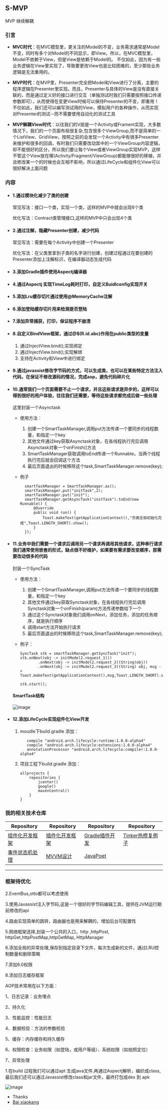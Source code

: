 ## S-MVP
MVP 继续解耦

### 引言

-  **MVC时代**：在MVC模型里，更关注的Model的不变，业务需求通常是Model不变，同时有多个对Model的不同显示，即View。所以，在MVC模型里，Model不依赖于View，但是View是依赖于Model的。
不仅如此，因为有一些业务逻辑在View里实现了，导致要更改View也是比较困难的，至少那些业务逻辑是无法重用的。

-  **MVP时代**：在MVP里，Presenter完全把Model和View进行了分离，主要的程序逻辑在Presenter里实现。而且，Presenter与具体的View是没有直接关联的，而是通过定义好的接口进行交互（单独测试时我们只需要按照接口传递参数即可），从而使得在变更View时候可以保持Presenter的不变，即重用！ 不仅如此，我们还可以编写测试用的View，模拟用户的各种操作，从而实现对Presenter的测试--而不需要使用自动化的测试工具

- **MVP解耦View时代**：以往我们的V层是一个Activity或Frament实现，大多数情况下，我们的一个页面布局很复杂,包含很多个ViewGroup,而不是简单的一个ListView、GridView，按照之前的会发现一个Activity中有很多Presenter来维护和很多的回调，有时我们只需要改动其中的一个ViewGroup内容逻辑，却不能很好的区分，所以我们要让每个View或者ViewGroup实现MVP，这样不管这个View放在哪(Activity/Fragment/ViewGroup)都能够很好的移植，并且修改某一个的时候也会互相不影响，所以通过LifeCycle和组件化View可以很好解决上面问题

### 内容

- #### 1.通过模块化减少了类的创建

  常见写法：接口一个类，实现一个类，这样的MVP中就会出现6个类
  
  优化写法：Contract类管理接口,这样的MVP中只会出现4个类
  
- #### 2.通过注解，隐藏Presenter创建，减少代码

  常见写法：需要在每个Activity中创建一个Presenter
  
  优化写法：在父类里拿到子类的名字进行创建，创建过程通过在要创建的Presenter添加上注解标识，在编译器动态生成代码

- #### 3.添加Gradle插件使用Aspectj编译器

- #### 4.通过Aspectj 实现TimeLog耗时打印，自定义Buidlconfig实现开关

- #### 5.添加Lru缓存切片通过使用@MemoryCache注解

- #### 6.添加登陆缓存切片用来检测是否登陆

- #### 7.添加异常捕获，打印，保证程序不崩溃

- #### 8.自定义BindView框架，通过@$(R.id.abc)作用在public类型的变量
    1. 通过InjectView.bind();实现绑定
    2. 通过InjectView.bind();实现解绑
    3. 支持在Activity和View中进行绑定

- #### 9.通过javassist修改字节码的方式，可以生成类，也可以在某些特定方法注入代码，在保证不修改源码的情况，完成aop，避免代码碎片化

- #### 10.通常我们一个页面需要不止一个请求，并且这些请求是异步的，这样可以得到很好的用户体验，往往我们还需要，等待这些请求都完成后做一些处理

   这里封装一个Asynctask
   
   - 使用方法：
      1. 创建一个SmartTaskManager,调用put方法传递一个要同步的线程数量，和指定一个key
      2. 其他文件通过key获取Asynctask对象，在各线程执行完后调用Asynctask对象一个onFinish()方法
      3. SmartTaskManager获取调用toEnd传递一个Runnable，当两个线程执行完后就会回调这个方法
      4. 最后页面退出的时候移除这个task,SmartTaskManager.remove(key);
   - 例子
          
           smartTaskManager = SmartTaskManager.as();
           smartTaskManager.put("initTask",2);
           smartTaskManager.put("init");
           smartTaskManager.getAsyncTask("initTask").toEnd(new Runnable() {
               @Override
               public void run() {
                   Toast.makeText(getApplicationContext(),"页面全部初始化完成",Toast.LENGTH_SHORT).show();
               }
           });
     
- #### 11.业务中我们需要一个请求后调用另一个请求再调用其他请求，这种串行请求我们通常使用嵌套的形式，缺点很不好维护，如果要有需求要改变顺序，那需要改动很多的代码
   
   封装一个SyncTask
   
   - 使用方法：
     1. 创建一个SmartTaskManager,调用put方法传递一个要同步的线程数量，和指定一个key
     2. 其他文件通过key获取Synctask对象，在各线程执行完后调用Synctask对象一个onFinish(param)方法传递参数给下一个
     3. 通过这个Synctask对象我们调用onNext，添加任务，添加的任务顺序，就是执行顺序
     4. 调用start方法开始执行请求
     5. 最后页面退出的时候移除这个task,SmartTaskManager.remove(key);
   
   - 例子：
   
         SyncTask stk = smartTaskManager.getSyncTask("init");
         stk.onNext(obj -> initModel2.request_1())
                 .onNext(obj -> initModel2.request_2((String)obj))
                 .onNext(obj -> initModel2.request_3((String) obj, msg -> Toast.makeText(getApplicationContext(),msg,Toast.LENGTH_SHORT).show()));

         stk.start();
   #### SmartTask结构
   ![image](https://github.com/UCodeUStory/S-MVP/blob/master/smartManager.png)
   
- #### 12.添加LifeCycle实现组件化View开发
    1. moudle下build.gradle 添加：
   
              compile "android.arch.lifecycle:runtime:1.0.0-alpha4"
              compile "android.arch.lifecycle:extensions:1.0.0-alpha4"
              annotationProcessor "android.arch.lifecycle:compiler:1.0.0-alpha4"
              
    2. 项目工程下build.gradle 添加：
   
           allprojects {
               repositories {
                   jcenter()
                   google()
                   mavenCentral()
               }
           }
### 我的相关技术仓库

 Repository | Repository | Repository | Repository
---|---|---|---
[组件化开发框架](https://github.com/UCodeUStory/ComponentDevelopment)  | [插件化开发框架](https://github.com/UCodeUStory/AndroidPluginFramework) | [Gradle插件开发](https://github.com/UCodeUStory/GradlePlugin)|[Tinker热修复例子](https://github.com/UCodeUStory/TinkerDemo)
[事件状态机处理](https://github.com/UCodeUStory/StateMachine) | [MVVM设计](https://github.com/UCodeUStory/MVVM) | [JavaPoet](https://github.com/UCodeUStory/JavaPoetSample)


****
### **框架待优化**


2.EventBus,otto都可以考虑使用

3.使用Javassist注入字节码,这是一个很好的字节码编辑工具，提供在JVM运行期前修改的api

4.路由实现简单的跳转，路由器也是用来解耦的，增加后台可配置性

5.网络框架选择,封装一个公共的入口，http ,httpPost, httpGet,httpPostMap,httpGetMap,  HttpManager

6.添加全局的异常处理,保存到指定目录下文件，每次生成新的文件，通过LRU控制数量和删除策略

7.添加6.0权限

8.添加日志缓存框架

AOP技术常用在以下方面：

1、日志记录：业务埋点

2、持久化

3、性能监控：性能日志

4、数据校验：方法的参数校验

5、缓存：内存缓存和持久缓存

6、权限检查：业务权限（如登陆，或用户等级）、系统权限（如拍照定位）

7、异常处理



 1.在build 过程我们可以通过apt 生成java文件,再通过Aspectj解析，编织成class,最后我们还可以通过Javassist修改class和jar文件，最终打包成dex 到 apk
 
 ![image](https://github.com/UCodeUStory/S-MVP/blob/master/pic.png)


 - Thanks
 - [Bai xiaokang]()
